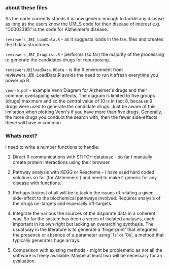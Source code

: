 ### about these files
As the code currently stands it is now generic enough to tackle any disease as long as the users know the UMLS code for their disease of interest e.g. "C0002395" is the code for Alzheimer's disease.

`reviewers_JBI_LoadData.R` - as it suggests loads in the tsv. files and creates the R data structures.

`reviewers_JBI_DrugList.R` - performs (so far) the majority of the processing to generate the candidates drugs for repurposing.

`reviewersJBIloadData.RData` - is the R environment from reviewers_JBI_LoadData.R avoids the need to run it afresh everytime you power up R.

`venn-5.pdf` - example Venn Diagram for Alzheimer's drugs and their common overlapping side-effects. The diagram is limited to five groups (drugs) maximum and so the central value of 10 is in fact 8, because 9 drugs were used to generate the candidate drugs. Just be aware of this limitation when plotting Venn's if you have more than five drugs. Generally, the more drugs you conduct the search with, then the fewer side-effects these will have in common.

### Whats next?
I need to write a number functions to handle:

1. Direct R communications with STITCH database - so far I manually create protein interactions using their browser.

2. Pathway analysis with KEGG or Reactome - I have used hard coded solutions so far (for Alzheimers') and need to make it generic for any disease with functions.

3. Perhaps trickest of all will be to tackle the issues of relating a given side-effect to the biochemical pathways involved. Requires analysis of the drugs on-targets and especially off-targets.

4. Integrate the various the sources of the disparate data in a coherent way. So far the system has been a series of isolated analyses, each important in its own right but lacking an overarching synthesis. The usual way in the literature is to generate a 'fingerprint' that integrates the presence or absence of a parameter using '1s' or '0s', a method that typically generates huge arrays.

5. Comparison with existing methods - might be problematic as not all the software is freely available. Maybe at least two will be necessary for an evaluation.

